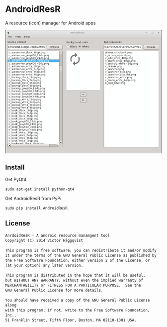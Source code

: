 # AndroidResR

A resource (icon) manager for Android apps

![](AndroidResR.png)

## Install
Get PyQt4

    sudo apt-get install python-qt4

Get AndroidResR from PyPi

    sudo pip install AndroidResR

## License

    AnrdoidResR - A android resource manamgent tool
    Copyright (C) 2014 Victor Häggqvist

    This program is free software; you can redistribute it and/or modify
    it under the terms of the GNU General Public License as published by
    the Free Software Foundation; either version 2 of the License, or
    (at your option) any later version.

    This program is distributed in the hope that it will be useful,
    but WITHOUT ANY WARRANTY; without even the implied warranty of
    MERCHANTABILITY or FITNESS FOR A PARTICULAR PURPOSE.  See the
    GNU General Public License for more details.

    You should have received a copy of the GNU General Public License along
    with this program; if not, write to the Free Software Foundation, Inc.,
    51 Franklin Street, Fifth Floor, Boston, MA 02110-1301 USA.

